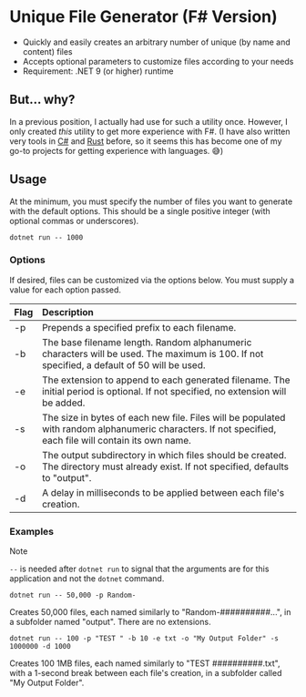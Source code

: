 # Unique File Generator (F# Version)

- Quickly and easily creates an arbitrary number of unique (by name and content) files
- Accepts optional parameters to customize files according to your needs
- Requirement: .NET 9 (or higher) runtime

## But... why?

In a previous position, I actually had use for such a utility once. However, I only created _this_ utility to get more experience with F#. (I have also written very tools in [C#](https://github.com/codeconscious/unique-file-generator-csharp) and [Rust](https://github.com/codeconscious/unique-file-generator-rust/) before, so it seems this has become one of my go-to projects for getting experience with languages. 😅)


## Usage

At the minimum, you must specify the number of files you want to generate with the default options. This should be a single positive integer (with optional commas or underscores).

```
dotnet run -- 1000
```

### Options

If desired, files can be customized via the options below. You must supply a value for each option passed.

Flag | Description
---- | :----
-p | Prepends a specified prefix to each filename.
-b | The base filename length. Random alphanumeric characters will be used.  The maximum is 100. If not specified, a default of 50 will be used.
-e | The extension to append to each generated filename. The initial period is optional. If not specified, no extension will be added.
-s | The size in bytes of each new file. Files will be populated with random alphanumeric characters. If not specified, each file will contain its own name.
-o | The output subdirectory in which files should be created. The directory must already exist. If not specified, defaults to "output".
-d | A delay in milliseconds to be applied between each file's creation.

### Examples

> [!NOTE]
> `--` is needed after `dotnet run` to signal that the arguments are for this application and not the `dotnet` command.

```
dotnet run -- 50,000 -p Random-
```

Creates 50,000 files, each named similarly to "Random-##########...", in a subfolder named "output". There are no extensions.

```
dotnet run -- 100 -p "TEST " -b 10 -e txt -o "My Output Folder" -s 1000000 -d 1000
```

Creates 100 1MB files, each named similarly to "TEST ##########.txt", with a 1-second break between each file's creation, in a subfolder called "My Output Folder".
